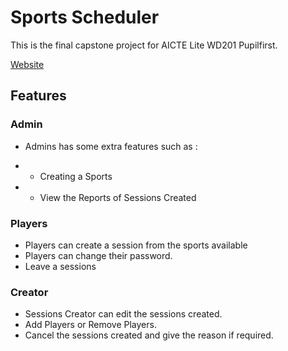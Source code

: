 # Sports Scheduler

This is the final capstone project for AICTE Lite WD201 Pupilfirst.

[Website](https://sports-scheduler-rishith.onrender.com)

## Features

### Admin

- Admins has some extra features such as :

- - Creating a Sports
- - View the Reports of Sessions Created

### Players

- Players can create a session from the sports available
- Players can change their password.
- Leave a sessions

### Creator

- Sessions Creator can edit the sessions created.
- Add Players or Remove Players.
- Cancel the sessions created and give the reason if required.
